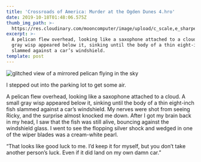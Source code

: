```yaml
---
title: 'Crossroads of America: Murder at the Ogden Dunes 4.hro'
date: 2019-10-18T01:48:06.575Z
thumb_img_path: >-
  https://res.cloudinary.com/mooncomputer/image/upload/c_scale,e_sharpen:100,h_300,q_auto:best/v1571363325/Moon%20Computer%20Blog/HRO/Crossroads%20of%20America/crossroads-murder-dunes-4--ammar-devedzic-crc7Bj8wbiw-unsplash--glitched.jpg
excerpt: >-
  A pelican flew overhead, looking like a saxophone attached to a cloud. A small
  gray wisp appeared below it, sinking until the body of a thin eight-inch fish
  slammed against a car’s windshield.
template: post
---
```

![glitched view of a mirrored pelican flying in the sky](https://res.cloudinary.com/mooncomputer/image/upload/c_scale,e_sharpen:100,h_800,q_auto:best/v1571363325/Moon%20Computer%20Blog/HRO/Crossroads%20of%20America/crossroads-murder-dunes-4--ammar-devedzic-crc7Bj8wbiw-unsplash--glitched.jpg "Crossroads of America: Murder at the Ogden Dunes 4.hro")

I stepped out into the parking lot to get some air. 

A pelican flew overhead, looking like a saxophone attached to a cloud. A small gray wisp appeared below it, sinking until the body of a thin eight-inch fish slammed against a car’s windshield. My nerves were shot from seeing Ricky, and the surprise almost knocked me down. After I got my brain back in my head, I saw that the fish was still alive, bouncing against the windshield glass. I went to see the flopping silver shock and wedged in one of the wiper blades was a cream-white pearl. 

“That looks like good luck to me. I’d keep it for myself, but you don’t take another person’s luck. Even if it did land on my own damn car.”
